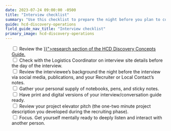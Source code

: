 ```yaml
---
date: 2023-07-24 09:00:00 -0500
title: "Interview checklist"
summary: "Use this checklist to prepare the night before you plan to conduct research interviews."
guide: hcd-discovery-operations
field_guide_nav_title: "Interview checklist"
primary_image: hcd-discovery-operations
---
```

<div style="margin-left: 20px">
<input id="research" type="checkbox">
<label for="research">Review the <a href="{{< ref "/guides/hcd/discovery-concepts/do-research.md" >}}">research section of the HCD Discovery Concepts Guide.</a>
</label><br>
<input id="site" type="checkbox">
<label for="site">Check with the Logistics Coordinator on interview site details before the day of the interview.
</label><br>
<input id="background" type="checkbox">
<label for="background">Review the interviewee’s background the night before the interview via social media, publications, and your Recruiter or Local Contact’s notes.
</label><br>
<input id="supply" type="checkbox">
<label for="supply">Gather your personal supply of notebooks, pens, and sticky notes.
</label><br>
<input id="guide" type="checkbox">
<label for="guide">Have print and digital versions of your interview/conversation guide ready.
</label><br>
<input id="pitch" type="checkbox">
<label for="pitch">Review your project elevator pitch (the one-two minute project description you developed during the recruiting phase).
</label><br>
<input id="listen" type="checkbox">
<label for="listen">Focus. Get yourself mentally ready to deeply listen and interact with another person.
</label>
</div>